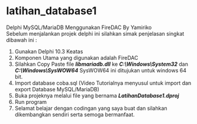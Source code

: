 # latihan_database1
 Delphi MySQL/MariaDB Menggunakan FireDAC By Yamiriko<br>
 Sebelum menjalankan projek delphi ini silahkan simak penjelasan singkat dibawah ini :
 1. Gunakan Delphi 10.3 Keatas
 2. Komponen Utama yang digunakan adalah FireDAC
 3. Silahkan Copy Paste file <i><b>libmariadb.dll</b></i> ke <i><b>C:\Windows\System32</b></i> dan <i><b>C:\Windows\SysWOW64</b></i> SysWOW64 ini ditujukan untuk windows 64 bit.
 4. Import database coba.sql (Video Tutorialnya menyusul untuk import dan export Database MySQL/MariaDB)
 5. Buka projeknya melalui file yang bernama <i><b>LatihanDatabase1.dproj</b></i>
 6. Run program
 7. Selamat belajar dengan codingan yang saya buat dan silahkan dikembangkan sendiri serta semoga bermanfaat.